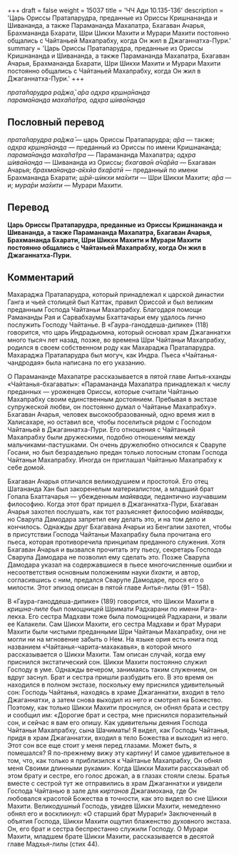 +++
draft = false
weight = 15037
title = 'ЧЧ Ади 10.135-136'
description = 'Царь Ориссы Пратапарудра, преданные из Ориссы Кришнананда и Шивананда, а также Парамананда Махапатра, Бхагаван Ачарья, Брахмананда Бхарати, Шри Шикхи Махити и Мурари Махити постоянно общались с Чайтаньей Махапрабху, когда Он жил в Джаганнатха-Пури.'
summary = 'Царь Ориссы Пратапарудра, преданные из Ориссы Кришнананда и Шивананда, а также Парамананда Махапатра, Бхагаван Ачарья, Брахмананда Бхарати, Шри Шикхи Махити и Мурари Махити постоянно общались с Чайтаньей Махапрабху, когда Он жил в Джаганнатха-Пури.'
+++

_прата̄парудра ра̄джа̄, а̄ра од̣хра кр̣шн̣а̄нанда  
парама̄нанда маха̄па̄тра, од̣хра ш́ива̄нанда_

## Пословный перевод

_прата̄парудра_ _ра̄джа̄_ — царь Ориссы Пратапарудра; _а̄ра_ — также; _од̣хра_ _кр̣шн̣а̄нанда_ — преданный из Ориссы по имени Кришнананда; _парама̄нанда_ _маха̄па̄тра_ — Парамананда Махапатра; _од̣хра_ _ш́ива̄нанда_ — Шивананда из Ориссы; _бхагава̄н_ _а̄ча̄рйа_ — Бхагаван Ачарья; _брахма̄нанда_\-_а̄кхйа_ _бха̄ратӣ_ — преданный по имени Брахмананда Бхарати; _ш́рӣ_\-_ш́икхи_ _ма̄хити_ — Шри Шикхи Махити; _а̄ра_ — и; _мура̄ри_ _ма̄хити_ — Мурари Махити.

## Перевод

**Царь Ориссы Пратапарудра, преданные из Ориссы Кришнананда и Шивананда, а также Парамананда Махапатра, Бхагаван Ачарья, Брахмананда Бхарати, Шри Шикхи Махити и Мурари Махити постоянно общались с Чайтаньей Махапрабху, когда Он жил в Джаганнатха-Пури.**

## Комментарий

Махараджа Пратапарудра, который принадлежал к царской династии Ганга и чьей столицей был Каттак, правил Ориссой и был великим преданным Господа Чайтаньи Махапрабху. Благодаря помощи Рамананды Рая и Сарвабхаумы Бхаттачарьи ему удалось лично послужить Господу Чайтанье. В «Гаура-ганоддеша-дипике» (118) говорится, что царь Индрадьюмна, который основал храм Джаганнатхи много тысяч лет назад, позже, во времена Шри Чайтаньи Махапрабху, родился в своем собственном роду как Махараджа Пратапарудра. Махараджа Пратапарудра был могуч, как Индра. Пьеса «Чайтанья-чандродая» была написана по его указанию.

О Парамананде Махапатре рассказывается в пятой главе Антья-кханды «Чайтанья-бхагаваты»: «Парамананда Махапатра принадлежал к числу преданных — уроженцев Ориссы, которые считали Чайтанью Махапрабху своим единственным достоянием. Пребывая в экстазе супружеской любви, он постоянно думал о Чайтанье Махапрабху». Бхагаван Ачарья, человек высокообразованный, одно время жил в Халисахаре, но оставил все, чтобы поселиться рядом с Господом Чайтаньей в Джаганнатха-Пури. Его отношения с Чайтаньей Махапрабху были дружескими, подобно отношениям между мальчиками-пастушками. Он очень дружелюбно относился к Сварупе Госани, но был безраздельно предан только лотосным стопам Господа Чайтаньи Махапрабху. Иногда он приглашал Чайтанью Махапрабху к себе домой.

Бхагаван Ачарья отличался великодушием и простотой. Его отец Шатананда Хан был закоренелым материалистом, а младший брат Гопала Бхаттачарья — убежденным _майявади,_ педантично изучавшим философию. Когда этот брат пришел в Джаганнатха-Пури, Бхагаван Ачарья захотел послушать, как тот разъясняет философию _майявады,_ но Сварупа Дамодара запретил ему делать это, и на том дело и кончилось. Однажды друг Бхагавана Ачарьи из Бенгалии захотел, чтобы в присутствии Господа Чайтаньи Махапрабху была прочитана его пьеса, которая противоречила принципам преданного служения. Хотя Бхагаван Ачарья и вызвался прочитать эту пьесу, секретарь Господа Сварупа Дамодара не позволил ему сделать это. Позже Сварупа Дамодара указал на содержавшиеся в пьесе многочисленные ошибки и несоответствия основным положениям науки _бхакти,_ и автор, согласившись с ним, предался Сварупе Дамодаре, прося его о милости. Этот эпизод описан в пятой главе Антья-лилы (91 – 158).

В «Гаура-ганоддеша-дипике» (189) говорится, что Шикхи Махити в _кришна-лиле_ был помощницей Шримати Радхарани по имени Рага-лекха. Его сестра Мадхави тоже была помощницей Радхарани, и звали ее Калакели. Сам Шикхи Махити, его сестра Мадхави и брат Мурари Махити были чистыми преданными Шри Чайтаньи Махапрабху, они не могли ни на мгновение забыть о Нем. На языке ория есть книга под названием «Чайтанья-чарита-махакавья», в которой много рассказывается о Шикхи Махити. Там описан случай, когда ему приснился экстатический сон. Шикхи Махити постоянно служил Господу в уме. Однажды вечером, занимаясь таким служением, он вдруг заснул. Брат и сестра пришли разбудить его. В это время он находился в полном экстазе, поскольку ему приснился удивительный сон: Господь Чайтанья, находясь в храме Джаганнатхи, входил в тело Джаганнатхи, а затем снова выходил из него и смотрел на Божество. Поэтому, как только Шикхи Махити проснулся, он обнял брата и сестру и сообщил им: «Дорогие брат и сестра, мне приснился поразительный сон, и сейчас я вам его опишу. Как удивительны деяния Господа Чайтаньи Махапрабху, сына Шачиматы! Я видел, как Господь Чайтанья, придя в храм Джаганнатхи, входил в тело Божества и выходил из него. Этот сон все еще стоит у меня перед глазами. Может быть, я помешался? Я по-прежнему вижу эту картину! И самое удивительное в том, что, как только я приблизился к Чайтанье Махапрабху, Он обнял меня Своими длинными руками». Когда Шикхи Махити рассказывал об этом брату и сестре, его голос дрожал, а в глазах стояли слезы. Братья вместе с сестрой тут же отправились в храм Джаганнатхи и увидели Господа Чайтанью в зале для _киртанов_ Джагамохана, где Он любовался красотой Божества в точности, как это видел во сне Шикхи Махити. Великодушный Господь, увидев Шикхи Махити, немедленно обнял его и воскликнул: «О старший брат Мурари!» Заключенный в объятия Господа, Шикхи Махити ощутил блаженство духовного экстаза. Он, его брат и сестра беспрестанно служили Господу. О Мурари Махити, младшем брате Шикхи Махити, рассказывается в десятой главе Мадхья-лилы (стих 44).
